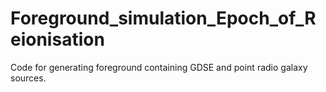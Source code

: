 # Foreground_simulation_Epoch_of_Reionisation
Code for generating foreground containing GDSE and point radio galaxy sources. 
